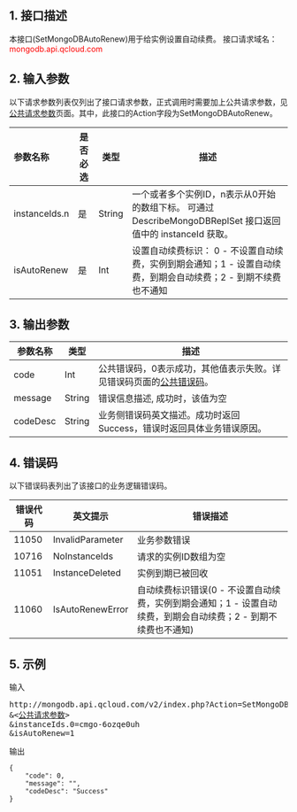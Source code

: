 ## 1. 接口描述
本接口(SetMongoDBAutoRenew)用于给实例设置自动续费。
接口请求域名：<font style='color:red'>mongodb.api.qcloud.com </font>



## 2. 输入参数
以下请求参数列表仅列出了接口请求参数，正式调用时需要加上公共请求参数，见<a href='/doc/api/372/4153' title='公共请求参数'>公共请求参数</a>页面。其中，此接口的Action字段为SetMongoDBAutoRenew。

| 参数名称 | 是否必选  | 类型 | 描述 |
|:---------|---------|---------|---------|
| instanceIds.n  | 是 | String | 一个或者多个实例ID，n表示从0开始的数组下标。 可通过 DescribeMongoDBReplSet 接口返回值中的 instanceId 获取。|
| isAutoRenew | 是 | Int | 设置自动续费标识： 0 - 不设置自动续费，实例到期会通知；1 - 设置自动续费，到期会自动续费；2 - 到期不续费也不通知|


## 3. 输出参数
| 参数名称 | 类型 | 描述 |
|---------|---------|---------|
| code | Int | 公共错误码，0表示成功，其他值表示失败。详见错误码页面的<a href='/document/api/377/4173' title='公共错误码'>公共错误码</a>。|
| message | String | 错误信息描述, 成功时，该值为空 |
| codeDesc | String | 业务侧错误码英文描述。成功时返回Success，错误时返回具体业务错误原因。 |

## 4. 错误码
以下错误码表列出了该接口的业务逻辑错误码。

| 错误代码 | 英文提示 | 错误描述 |
|---------|---------|---------|
|11050|InvalidParameter|业务参数错误|
|10716|NoInstanceIds|请求的实例ID数组为空|
|11051|InstanceDeleted|实例到期已被回收|
|11060|IsAutoRenewError| 自动续费标识错误(0 - 不设置自动续费，实例到期会通知；1 - 设置自动续费，到期会自动续费；2 - 到期不续费也不通知)|

## 5. 示例
输入
<pre>
http://mongodb.api.qcloud.com/v2/index.php?Action=SetMongoDBAutoRenew
&<<a href="/doc/api/229/6976">公共请求参数</a>>
&instanceIds.0=cmgo-6ozqe0uh
&isAutoRenew=1
</pre>
输出
```
{
    "code": 0,
    "message": "",
    "codeDesc": "Success"
}
```